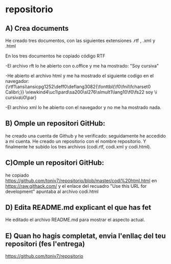 # repositorio
A) Crea documents
-----------------
He creado tres documentos, con las siguientes extensiones .rtf , .xml y .html

En los tres documentos he copiado código RTF 

-El archivo rft lo he abierto con o.office y me ha mostrado:
"Soy cursiva"

-He abierto el archivo html y me ha mostrado el siguiente codigo en el navegador:
{\rtf1\ansi\ansicpg1252\deff0\deflang3082{\fonttbl{\f0\fnil\fcharset0 Calibri;}} \viewkind4\uc1\pard\sa200\sl276\slmult1\lang10\f0\fs22 soy \i cursiva\i0\par}

-El archivo xml lo he abierto con el navegador y no me ha mostrado nada.


B) Omple un repositori GitHub:
------------------------------
he creado una cuenta de Github y he verificado:
seguidamente he accedido a mi cuenta.
He creado un repositorio con el nombre repositorio.
Y finalmente he subido los tres archivos (codi.rtf, codi.xml y codi.html).

C)Omple un repositori GitHub:
-----------------------------
he copiado https://github.com/toniv7/repositorio/blob/master/codi%20html.html en https://raw.githack.com/ y el enlace del recuadro "Use this URL for development" apuntaba al archivo codi.html

D) Edita README.md explicant el que has fet
--------------------------------------------
He editado el archivo README.md para mostrar el aspecto actual.

E) Quan ho hagis completat, envia l'enllaç del teu repositori (fes l'entrega)
-----------------------------------------------------------------------------
https://github.com/toniv7/repositorio
